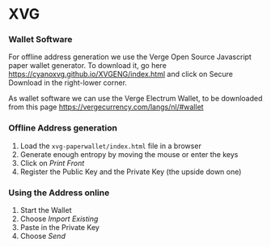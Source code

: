 # XVG

### Wallet Software

For offline address generation we use the Verge Open Source Javascript paper wallet generator. To download it, go here https://cyanoxvg.github.io/XVGENG/index.html and click on Secure Download in the right-lower corner.

As wallet software we can use the Verge Electrum Wallet, to be downloaded from this page https://vergecurrency.com/langs/nl/#wallet

### Offline Address generation

1. Load the `xvg-paperwallet/index.html` file in a browser
2. Generate enough entropy by moving the mouse or enter the keys
3. Click on *Print Front*
4. Register the Public Key and the Private Key (the upside down one)

### Using the Address online

1. Start the Wallet
2. Choose *Import Existing*
3. Paste in the Private Key
4. Choose *Send*

